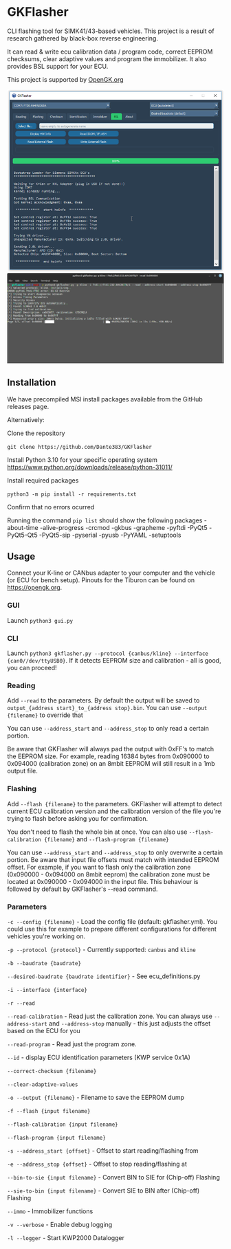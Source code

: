 # GKFlasher

CLI flashing tool for SIMK41/43-based vehicles. This project is a result of research gathered by black-box reverse engineering.

It can read & write ecu calibration data / program code, correct EEPROM checksums, clear adaptive values and program the immobilizer. It also provides BSL support for your ECU.

This project is supported by [OpenGK.org](https://opengk.org/)

![GUI interface](assets/gkflasher_gui.png)
![Reading over CANbus](assets/gkflasher_canbus_read.png)

## Installation 

We have precompiled MSI install packages available from the GitHub releases page.

Alternatively:

Clone the repository

`git clone https://github.com/Dante383/GKFlasher`

Install Python 3.10 for your specific operating system
https://www.python.org/downloads/release/python-31011/

Install required packages

`python3 -m pip install -r requirements.txt`

Confirm that no errors ocurred

Running the command `pip list` should show the following packages
-about-time
-alive-progress
-crcmod
-gkbus
-grapheme
-pyftdi
-PyQt5
-PyQt5-Qt5
-PyQt5-sip
-pyserial
-pyusb
-PyYAML
-setuptools

## Usage 

Connect your K-line or CANbus adapter to your computer and the vehicle (or ECU for bench setup).
Pinouts for the Tiburon can be found on https://opengk.org. 

### GUI

Launch `python3 gui.py` 


### CLI

Launch `python3 gkflasher.py --protocol {canbus/kline} --interface {can0//dev/ttyUSB0}`. If it detects EEPROM size and calibration - all is good, you can proceed! 

### Reading 

Add `--read` to the parameters. By default the output
will be saved to `output_{address start}_to_{address stop}.bin`. You can use `--output {filename}` to override that

You can use `--address_start` and `--address_stop` to only read a certain portion.

Be aware that GKFlasher will always pad the output with 0xFF's to match the EEPROM size. For example, reading 16384 bytes from 0x090000 to 0x094000 (calibration zone) on 
an 8mbit EEPROM will still result in a 1mb output file. 

### Flashing 

Add `--flash {filename}` to the parameters. GKFlasher will attempt to detect current ECU calibration version 
and the calibration version of the file you're trying to flash before asking you for confirmation.

You don't need to flash the whole bin at once. You can also use `--flash-calibration {filename}` and `--flash-program {filename}`

You can use `--address_start` and `--address_stop` to only overwrite a certain portion. Be aware that input file offsets must match with intended EEPROM offset. 
For example, if you want to flash only the calibration zone (0x090000 - 0x094000 on 8mbit eeprom) the calibration zone must be located at 0x090000 - 0x094000 in the input file.
This behaviour is followed by default by GKFlasher's --read command.

### Parameters 

`-c --config {filename}` - Load the config file (default: gkflasher.yml). You could use this for example to prepare different configurations for different vehicles you're working on.

`-p --protocol {protocol}` - Currently supported: `canbus` and `kline`

`-b --baudrate {baudrate}`

`--desired-baudrate {baudrate identifier}` - See ecu_definitions.py

`-i --interface {interface}`

`-r --read`

`--read-calibration` - Read just the calibration zone. You can always use `--address-start` and `--address-stop` manually - this just adjusts the offset based on the ECU for you

`--read-program` - Read just the program zone.

`--id` - display ECU identification parameters (KWP service 0x1A)

`--correct-checksum {filename}`

`--clear-adaptive-values`

`-o --output {filename}` - Filename to save the EEPROM dump

`-f --flash {input filename}`

`--flash-calibration {input filename}`

`--flash-program {input filename}`

`-s --address_start {offset}` - Offset to start reading/flashing from 

`-e --address_stop {offset}` - Offset to stop reading/flashing at

`--bin-to-sie {input filename}` - Convert BIN to SIE for (Chip-off) Flashing

`--sie-to-bin {input filename}` - Convert SIE to BIN after (Chip-off) Flashing

`--immo` - Immobilizer functions

`-v --verbose` - Enable debug logging

`-l --logger` - Start KWP2000 Datalogger 

